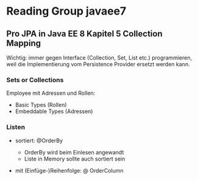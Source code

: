 # Reading Group javaee7

## Pro JPA in Java EE 8 Kapitel 5 Collection Mapping

Wichtig: immer gegen Interface (Collection, Set, List etc.) programmieren, weil die 
Implementierung vom Persistence Provider ersetzt werden kann.

### Sets or Collections

Employee mit Adressen und Rollen:

* Basic Types (Rollen)
* Embeddable Types (Adressen)
 
### Listen

* sortiert: @OrderBy 
  * OrderBy wird beim Einlesen angewandt
  * Liste in Memory sollte auch sortiert sein
  
* mit (Einfüge-)Reihenfolge: @ OrderColumn